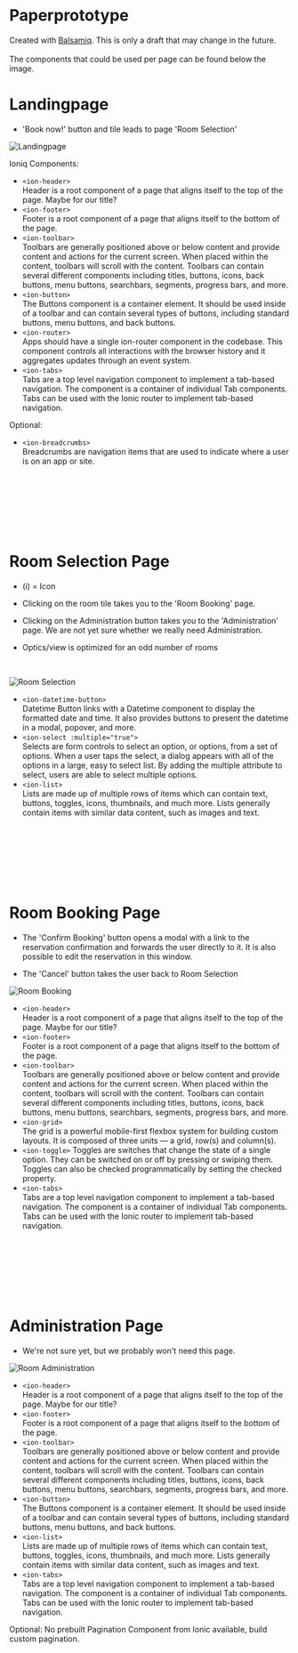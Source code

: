 # Paperprototype  

Created with [Balsamiq](https://balsamiq.cloud). This is only a draft that may change in the future.  
<br> 
The components that could be used per page can be found below the image.
  

  
# Landingpage

- 'Book now!' button and tile leads to page 'Room Selection'

![Landingpage](img/Landingpage.png)

Ioniq Components:
- `<ion-header>`  
Header is a root component of a page that aligns itself to the top of the page. 
Maybe for our title?
- `<ion-footer>`  
Footer is a root component of a page that aligns itself to the bottom of the page.
- `<ion-toolbar>`  
Toolbars are generally positioned above or below content and provide content and actions for the current screen. When placed within the content, toolbars will scroll with the content. Toolbars can contain several different components including titles, buttons, icons, back buttons, menu buttons, searchbars, segments, progress bars, and more.
- `<ion-button>`  
The Buttons component is a container element. It should be used inside of a toolbar and can contain several types of buttons, including standard buttons, menu buttons, and back buttons.
- `<ion-router>`  
Apps should have a single ion-router component in the codebase. This component controls all interactions with the browser history and it aggregates updates through an event system.
- `<ion-tabs>`  
Tabs are a top level navigation component to implement a tab-based navigation. The component is a container of individual Tab components. Tabs can be used with the Ionic router to implement tab-based navigation.


Optional:
- `<ion-breadcrumbs>`  
Breadcrumbs are navigation items that are used to indicate where a user is on an app or site.


<br><br><br><br><br><br>

# Room Selection Page

- (i) = Icon

- Clicking on the room tile takes you to the 'Room Booking' page.

- Clicking on the Administration button takes you to the 'Administration' page. We are not yet sure whether we really need Administration.

- Optics/view is optimized for an odd number of rooms  
<br>


![Room Selection](img/Room-selection.png)

- `<ion-datetime-button>`  
Datetime Button links with a Datetime component to display the formatted date and time. It also provides buttons to present the datetime in a modal, popover, and more.
- `<ion-select :multiple="true">`  
Selects are form controls to select an option, or options, from a set of options. When a user taps the select, a dialog appears with all of the options in a large, easy to select list. By adding the multiple attribute to select, users are able to select multiple options.
- `<ion-list>`  
Lists are made up of multiple rows of items which can contain text, buttons, toggles, icons, thumbnails, and much more. Lists generally contain items with similar data content, such as images and text.

<br><br><br><br><br><br>

# Room Booking Page

- The 'Confirm Booking' button opens a modal with a link to the reservation confirmation and forwards the user directly to it. It is also possible to edit the reservation in this window.

- The 'Cancel' button takes the user back to Room Selection

![Room Booking](img/Room-booking.png)

- `<ion-header>`    
Header is a root component of a page that aligns itself to the top of the page. 
Maybe for our title?
- `<ion-footer>`    
Footer is a root component of a page that aligns itself to the bottom of the page.
- `<ion-toolbar>`  
Toolbars are generally positioned above or below content and provide content and actions for the current screen. When placed within the content, toolbars will scroll with the content. Toolbars can contain several different components including titles, buttons, icons, back buttons, menu buttons, searchbars, segments, progress bars, and more.
- `<ion-grid>`    
The grid is a powerful mobile-first flexbox system for building custom layouts. It is composed of three units — a grid, row(s) and column(s).
- `<ion-toggle>`
Toggles are switches that change the state of a single option. They can be switched on or off by pressing or swiping them. Toggles can also be checked programmatically by setting the checked property.
- `<ion-tabs>`  
Tabs are a top level navigation component to implement a tab-based navigation. The component is a container of individual Tab components. Tabs can be used with the Ionic router to implement tab-based navigation.


<br><br><br><br><br><br>

# Administration Page

- We're not sure yet, but we probably won't need this page.

![Room Administration](img/Administration.png)
- `<ion-header>`  
Header is a root component of a page that aligns itself to the top of the page. 
Maybe for our title?
- `<ion-footer>`  
Footer is a root component of a page that aligns itself to the bottom of the page.
- `<ion-toolbar>`  
Toolbars are generally positioned above or below content and provide content and actions for the current screen. When placed within the content, toolbars will scroll with the content. Toolbars can contain several different components including titles, buttons, icons, back buttons, menu buttons, searchbars, segments, progress bars, and more.
- `<ion-button>`  
The Buttons component is a container element. It should be used inside of a toolbar and can contain several types of buttons, including standard buttons, menu buttons, and back buttons.
- `<ion-list>`  
Lists are made up of multiple rows of items which can contain text, buttons, toggles, icons, thumbnails, and much more. Lists generally contain items with similar data content, such as images and text.
- `<ion-tabs>`  
Tabs are a top level navigation component to implement a tab-based navigation. The component is a container of individual Tab components. Tabs can be used with the Ionic router to implement tab-based navigation.   
  
Optional:
No prebuilt Pagination Component from Ionic available, build custom pagination.
